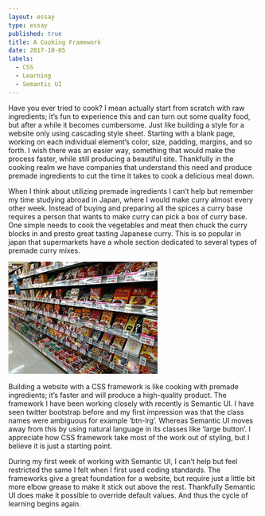 ```yaml
---
layout: essay
type: essay
published: true
title: A Cooking Framework
date: 2017-10-05
labels:
  - CSS
  - Learning
  - Semantic UI
---
```

Have you ever tried to cook? I mean actually start from scratch with raw ingredients; it’s fun to 
experience this and can turn out some quality food, but after a while it becomes cumbersome. Just like 
building a style for a website only using cascading style sheet. Starting with a blank page, working on
each individual element’s color, size, padding, margins, and so forth. I wish there was an easier way, 
something that would make the process faster, while still producing a beautiful site. Thankfully in the 
cooking realm we have companies that understand this need and produce premade ingredients to cut 
the time it takes to cook a delicious meal down.

When I think about utilizing premade ingredients I can’t help but remember my time studying abroad in 
Japan, where I would make curry almost every other week. Instead of buying and preparing all the 
spices a curry base requires a person that wants to make curry can pick a box of curry base. One simple 
needs to cook the vegetables and meat then chuck the curry blocks in and presto great tasting Japanese 
curry. This is so popular in japan that supermarkets have a whole section dedicated to several types of 
premade curry mixes.

<img class="ui large centered rounded image" src="../images/curry-japanese-market.png">

Building a website with a CSS framework is like cooking with premade ingredients; it’s faster and will 
produce a high-quality product. The framework I have been working closely with recently is Semantic UI. 
I have seen twitter bootstrap before and my first impression was that the class names were ambiguous 
for example ‘btn-lrg’. Whereas Semantic UI moves away from this by using natural language in its classes 
like ‘large button’. I appreciate how CSS framework take most of the work out of styling, but I believe it 
is just a starting point.

During my first week of working with Semantic UI, I can’t help but feel restricted the same I felt when I 
first used coding standards. The frameworks give a great foundation for a website, but require just a 
little bit more elbow grease to make it stick out above the rest. Thankfully Semantic UI does make it 
possible to override default values. And thus the cycle of learning begins again.
